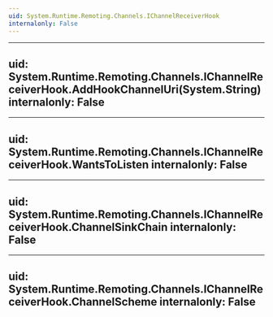 ```yaml
---
uid: System.Runtime.Remoting.Channels.IChannelReceiverHook
internalonly: False
---
```


---
uid: System.Runtime.Remoting.Channels.IChannelReceiverHook.AddHookChannelUri(System.String)
internalonly: False
---

---
uid: System.Runtime.Remoting.Channels.IChannelReceiverHook.WantsToListen
internalonly: False
---

---
uid: System.Runtime.Remoting.Channels.IChannelReceiverHook.ChannelSinkChain
internalonly: False
---

---
uid: System.Runtime.Remoting.Channels.IChannelReceiverHook.ChannelScheme
internalonly: False
---
